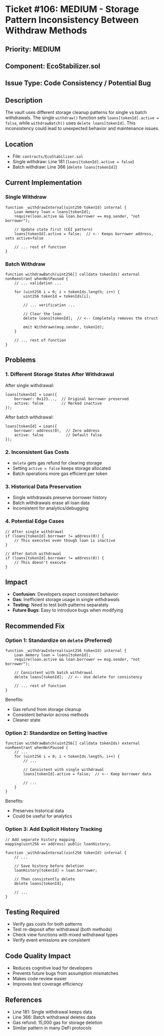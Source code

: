 # Ticket #106: MEDIUM - Storage Pattern Inconsistency Between Withdraw Methods

## Priority: MEDIUM

## Component: EcoStabilizer.sol

## Issue Type: Code Consistency / Potential Bug

## Description

The vault uses different storage cleanup patterns for single vs batch withdrawals. The single `withdraw()` function sets `loans[tokenId].active = false`, while `withdrawBatch()` uses `delete loans[tokenId]`. This inconsistency could lead to unexpected behavior and maintenance issues.

## Location

- File: `contracts/EcoStabilizer.sol`
- Single withdraw: Line 181 (`loans[tokenId].active = false`)
- Batch withdraw: Line 366 (`delete loans[tokenId]`)

## Current Implementation

### Single Withdraw

```solidity
function _withdrawInternal(uint256 tokenId) internal {
    Loan memory loan = loans[tokenId];
    require(loan.active && loan.borrower == msg.sender, "not borrower");

    // Update state first (CEI pattern)
    loans[tokenId].active = false;  // <-- Keeps borrower address, sets active=false

    // ... rest of function
}
```

### Batch Withdraw

```solidity
function withdrawBatch(uint256[] calldata tokenIds) external nonReentrant whenNotPaused {
    // ... validation ...

    for (uint256 i = 0; i < tokenIds.length; i++) {
        uint256 tokenId = tokenIds[i];

        // ... verification ...

        // Clear the loan
        delete loans[tokenId];  // <-- Completely removes the struct

        emit Withdrawn(msg.sender, tokenId);
    }

    // ... rest of function
}
```

## Problems

### 1. Different Storage States After Withdrawal

After single withdrawal:

```solidity
loans[tokenId] = Loan({
    borrower: 0x123...,  // Original borrower preserved
    active: false        // Marked inactive
});
```

After batch withdrawal:

```solidity
loans[tokenId] = Loan({
    borrower: address(0),  // Zero address
    active: false          // Default false
});
```

### 2. Inconsistent Gas Costs

- `delete` gets gas refund for clearing storage
- Setting `active = false` keeps storage allocated
- Batch operations more gas efficient per token

### 3. Historical Data Preservation

- Single withdrawals preserve borrower history
- Batch withdrawals erase all loan data
- Inconsistent for analytics/debugging

### 4. Potential Edge Cases

```solidity
// After single withdrawal
if (loans[tokenId].borrower != address(0)) {
    // This executes even though loan is inactive
}

// After batch withdrawal
if (loans[tokenId].borrower != address(0)) {
    // This doesn't execute
}
```

## Impact

- **Confusion**: Developers expect consistent behavior
- **Gas**: Inefficient storage usage in single withdrawals
- **Testing**: Need to test both patterns separately
- **Future Bugs**: Easy to introduce bugs when modifying

## Recommended Fix

### Option 1: Standardize on `delete` (Preferred)

```solidity
function _withdrawInternal(uint256 tokenId) internal {
    Loan memory loan = loans[tokenId];
    require(loan.active && loan.borrower == msg.sender, "not borrower");

    // Consistent with batch withdrawal
    delete loans[tokenId];  // <-- Use delete for consistency

    // ... rest of function
}
```

Benefits:

- Gas refund from storage cleanup
- Consistent behavior across methods
- Cleaner state

### Option 2: Standardize on Setting Inactive

```solidity
function withdrawBatch(uint256[] calldata tokenIds) external nonReentrant whenNotPaused {
    // ...
    for (uint256 i = 0; i < tokenIds.length; i++) {
        // ...

        // Consistent with single withdrawal
        loans[tokenId].active = false;  // <-- Keep borrower data

        // ...
    }
}
```

Benefits:

- Preserves historical data
- Could be useful for analytics

### Option 3: Add Explicit History Tracking

```solidity
// Add separate history mapping
mapping(uint256 => address) public loanHistory;

function _withdrawInternal(uint256 tokenId) internal {
    // ...

    // Save history before deletion
    loanHistory[tokenId] = loan.borrower;

    // Then consistently delete
    delete loans[tokenId];

    // ...
}
```

## Testing Required

- Verify gas costs for both patterns
- Test re-deposit after withdrawal (both methods)
- Check view functions with mixed withdrawal types
- Verify event emissions are consistent

## Code Quality Impact

- Reduces cognitive load for developers
- Prevents future bugs from assumption mismatches
- Makes code review easier
- Improves test coverage efficiency

## References

- Line 181: Single withdrawal keeps data
- Line 366: Batch withdrawal deletes data
- Gas refund: 15,000 gas for storage deletion
- Similar pattern in many DeFi protocols
